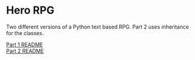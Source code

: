 # Hero RPG

Two different versions of a Python text based RPG. Part 2 uses inheritance for the classes.

[Part 1 README](part1/README.md)  
[Part 2 README](part2/README.md)
